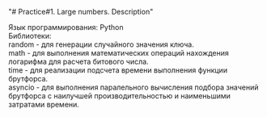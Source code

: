 "# Practice#1. Large numbers. Description" 

Язык программирования: Python  
Библиотеки:  
random - для генерации случайного значения ключа.  
math - для выполнения математических операций нахождения логарифма для расчета битового числа.  
time - для реализации подсчета времени выполнения функции брутфорса.  
asyncio - для выполнения паралельного вычисления подбора значений брутфорса с наилучшей производительностью и наименьшими затратами времени.  
